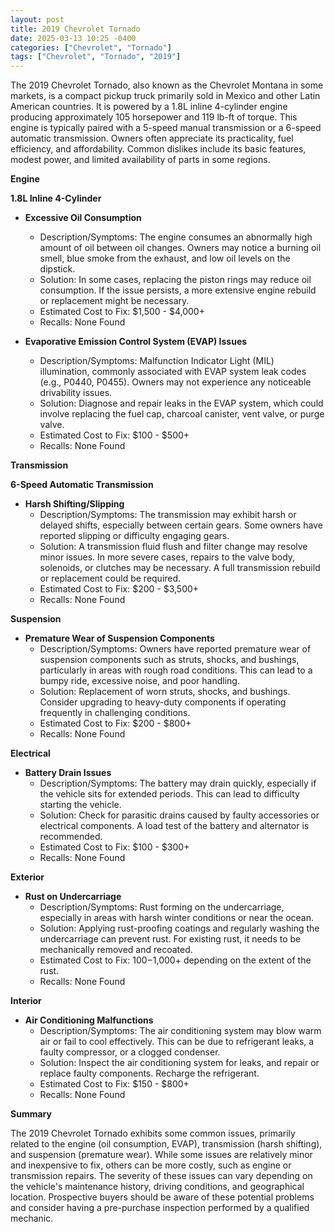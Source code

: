 ```yaml
---
layout: post
title: 2019 Chevrolet Tornado
date: 2025-03-13 10:25 -0400
categories: ["Chevrolet", "Tornado"]
tags: ["Chevrolet", "Tornado", "2019"]
---
```

The 2019 Chevrolet Tornado, also known as the Chevrolet Montana in some markets, is a compact pickup truck primarily sold in Mexico and other Latin American countries. It is powered by a 1.8L inline 4-cylinder engine producing approximately 105 horsepower and 119 lb-ft of torque. This engine is typically paired with a 5-speed manual transmission or a 6-speed automatic transmission. Owners often appreciate its practicality, fuel efficiency, and affordability. Common dislikes include its basic features, modest power, and limited availability of parts in some regions.

**Engine**

**1.8L Inline 4-Cylinder**

*   **Excessive Oil Consumption**
    *   Description/Symptoms: The engine consumes an abnormally high amount of oil between oil changes. Owners may notice a burning oil smell, blue smoke from the exhaust, and low oil levels on the dipstick.
    *   Solution: In some cases, replacing the piston rings may reduce oil consumption. If the issue persists, a more extensive engine rebuild or replacement might be necessary.
    *   Estimated Cost to Fix: $1,500 - $4,000+
    *   Recalls: None Found

*   **Evaporative Emission Control System (EVAP) Issues**
    *   Description/Symptoms: Malfunction Indicator Light (MIL) illumination, commonly associated with EVAP system leak codes (e.g., P0440, P0455). Owners may not experience any noticeable drivability issues.
    *   Solution: Diagnose and repair leaks in the EVAP system, which could involve replacing the fuel cap, charcoal canister, vent valve, or purge valve.
    *   Estimated Cost to Fix: $100 - $500+
    *   Recalls: None Found

**Transmission**

**6-Speed Automatic Transmission**

*   **Harsh Shifting/Slipping**
    *   Description/Symptoms: The transmission may exhibit harsh or delayed shifts, especially between certain gears. Some owners have reported slipping or difficulty engaging gears.
    *   Solution: A transmission fluid flush and filter change may resolve minor issues. In more severe cases, repairs to the valve body, solenoids, or clutches may be necessary. A full transmission rebuild or replacement could be required.
    *   Estimated Cost to Fix: $200 - $3,500+
    *   Recalls: None Found

**Suspension**

*   **Premature Wear of Suspension Components**
    *   Description/Symptoms: Owners have reported premature wear of suspension components such as struts, shocks, and bushings, particularly in areas with rough road conditions. This can lead to a bumpy ride, excessive noise, and poor handling.
    *   Solution: Replacement of worn struts, shocks, and bushings. Consider upgrading to heavy-duty components if operating frequently in challenging conditions.
    *   Estimated Cost to Fix: $200 - $800+
    *   Recalls: None Found

**Electrical**

*   **Battery Drain Issues**
    *   Description/Symptoms: The battery may drain quickly, especially if the vehicle sits for extended periods. This can lead to difficulty starting the vehicle.
    *   Solution: Check for parasitic drains caused by faulty accessories or electrical components. A load test of the battery and alternator is recommended.
    *   Estimated Cost to Fix: $100 - $300+
    *   Recalls: None Found

**Exterior**

*   **Rust on Undercarriage**
    *   Description/Symptoms: Rust forming on the undercarriage, especially in areas with harsh winter conditions or near the ocean.
    *   Solution: Applying rust-proofing coatings and regularly washing the undercarriage can prevent rust. For existing rust, it needs to be mechanically removed and recoated.
    *   Estimated Cost to Fix: $100-$1,000+ depending on the extent of the rust.
    *   Recalls: None Found

**Interior**

*   **Air Conditioning Malfunctions**
    *   Description/Symptoms: The air conditioning system may blow warm air or fail to cool effectively. This can be due to refrigerant leaks, a faulty compressor, or a clogged condenser.
    *   Solution: Inspect the air conditioning system for leaks, and repair or replace faulty components. Recharge the refrigerant.
    *   Estimated Cost to Fix: $150 - $800+
    *   Recalls: None Found

**Summary**

The 2019 Chevrolet Tornado exhibits some common issues, primarily related to the engine (oil consumption, EVAP), transmission (harsh shifting), and suspension (premature wear). While some issues are relatively minor and inexpensive to fix, others can be more costly, such as engine or transmission repairs. The severity of these issues can vary depending on the vehicle's maintenance history, driving conditions, and geographical location. Prospective buyers should be aware of these potential problems and consider having a pre-purchase inspection performed by a qualified mechanic.

